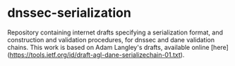 # dnssec-serialization

Repository containing internet drafts specifying a serialization format, and construction and validation procedures, for dnssec and dane validation chains.  This work is based on Adam Langley's drafts, available online [here] (https://tools.ietf.org/id/draft-agl-dane-serializechain-01.txt).
